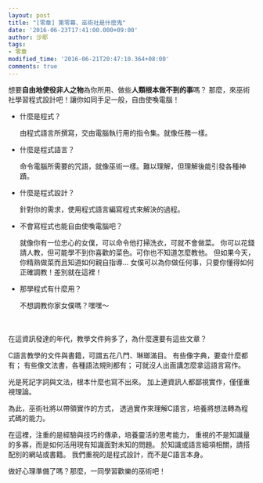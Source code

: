 ```yaml
---
layout: post
title: "[零章] 第零幕、巫術社是什麼鬼"
date: '2016-06-23T17:41:00.000+09:00'
author: 沙耶
tags:
- 零章
modified_time: '2016-06-21T20:47:10.364+08:00'
comments: true
---
```


想要**自由地使役非人之物**為你所用、做些**人類根本做不到的事**嗎？
  那麼，來巫術社學習程式設計吧！讓你如同手足一般，自由使喚電腦！


- 什麼是程式？

    由程式語言所撰寫，交由電腦執行用的指令集。就像任務一樣。


- 什麼是程式語言？

    命令電腦所需要的咒語，就像巫術一樣。難以理解，但理解後能引發各種神蹟。


- 什麼是程式設計？

    針對你的需求，使用程式語言編寫程式來解決的過程。


- 不會寫程式也能自由使喚電腦吧？

    就像你有一位忠心的女僕，可以命令他打掃洗衣，可就不會做菜。
    你可以花錢請人教，但可能學不到你喜歡的菜色。可你也不知道怎麼教他。
    但如果今天，你精熟做菜而且知道如何親自指導…
    女僕可以為你做任何事，只要你懂得如何正確調教！差別就在這裡！


- 那學程式有什麼用？

    不想調教你家女僕嗎？嘿嘿～

　
    
在這資訊發達的年代，教學文件夠多了，為什麼還要有這些文章？
<br />

C語言教學的文件與書籍，可謂五花八門、琳瑯滿目。
有些像字典，要查什麼都有；
有些像文法書，各種語法規則都有；
可就沒人出面講怎麼拿這語言寫作。

光是死記字詞與文法，根本什麼也寫不出來。
加上連資訊人都鄙視實作，僅僅重視理論。
<br />

為此，巫術社將以帶領實作的方式，
透過實作來理解C語言，培養將想法轉為程式碼的能力。

在這裡，注重的是經驗與技巧的傳承，培養靈活的思考能力，
重視的不是知識量的多寡，而是如何活用現有知識面對未知的問題。
於知識或語言細項相關，請搭配別的網站或書籍。
我們重視的是程式設計，而不是C語言本身。
<br />

做好心理準備了嗎？那麼，一同學習歡樂的巫術吧！